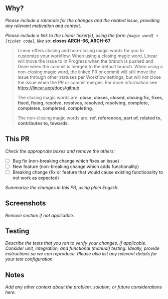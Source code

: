 ## Why?

*Please include a rationale for the changes and the related issue, providing any relevant motivation and context.*

*Please include a link to the Linear ticket(s), using the form `[magic word] + [ticket code]`, like so*: **closes ARCH-66, ARCH-67**

> Linear offers closing and non-closing magic words for you to customize your workflow. When using a closing magic word, Linear will move the issue to In Progress when the branch is pushed and Done when the commit is merged to the default branch. When using a non-closing magic word, the linked PR or commit will still move the issue through other statuses per Workflow settings, but will not close the issue when the PR or commit merges. For more information see https://linear.app/docs/github
> 
> The closing magic words are: **close, closes, closed, closing fix, fixes, fixed, fixing, resolve, resolves, resolved, resolving, complete, completes, completed, completing**.
> 
> The non-closing magic words are: **ref, references, part of, related to, contributes to, towards**.

## This PR

*Check the appropriate boxes and remove the others:*
- [ ] Bug fix (non-breaking change which fixes an issue)
- [ ] New feature (non-breaking change which adds functionality)
- [ ] Breaking change (fix or feature that would cause existing functionality to not work as expected)

*Summarize the changes in this PR, using plain English.*

## Screenshots

*Remove section if not applicable.*

## Testing

*Describe the tests that you ran to verify your changes, if applicable. Consider unit, integration, and functional (manual) testing. Ideally, provide instructions so we can reproduce. Please also list any relevant details for your test configuration.*

## Notes

*Add any other context about the problem, solution, or future considerations here.*
